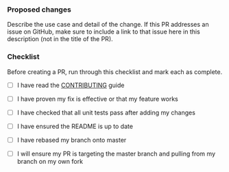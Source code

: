 ### Proposed changes
Describe the use case and detail of the change. If this PR addresses an issue on GitHub, make sure to include a link to that issue here in this description (not in the title of the PR).

### Checklist
Before creating a PR, run through this checklist and mark each as complete.

- [ ] I have read the [CONTRIBUTING](https://github.com/platanus/nchan-prometheus-exporter/blob/master/CONTRIBUTING.md) guide
- [ ] I have proven my fix is effective or that my feature works
- [ ] I have checked that all unit tests pass after adding my changes
- [ ] I have ensured the README is up to date
- [ ] I have rebased my branch onto master
- [ ] I will ensure my PR is targeting the master branch and pulling from my branch on my own fork

